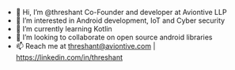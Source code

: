 - 👋 Hi, I’m @threshant Co-Founder and developer at Aviontive LLP
- 👀 I’m interested in Android development, IoT and Cyber security
- 🌱 I’m currently learning Kotlin
- 💞️ I’m looking to collaborate on open source android libraries 
- 📫 Reach me at threshant@aviontive.com | https://linkedin.com/in/threshant

<!---
threshant/threshant is a ✨ special ✨ repository because its `README.md` (this file) appears on your GitHub profile.
You can click the Preview link to take a look at your changes.
--->
